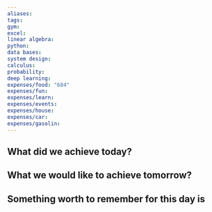 ```yaml
---
aliases: 
tags: 
gym: 
excel: 
linear algebra: 
python: 
data bases: 
system design: 
calculus: 
probability: 
deep learning: 
expenses/food: "684"
expenses/fun: 
expenses/learn: 
expenses/events: 
expenses/house: 
expenses/car: 
expenses/gasolin:
---
```

## What did we achieve today?



## What we would like to achieve tomorrow?



## Something worth to remember for this day is
